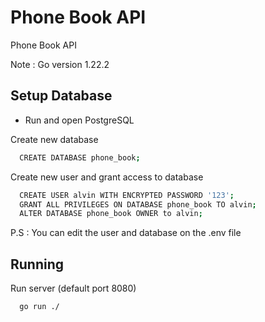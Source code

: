 
# Phone Book API

Phone Book API

Note : Go version 1.22.2

## Setup Database

- Run and open PostgreSQL

Create new database

```bash
  CREATE DATABASE phone_book;
```


Create new user and grant access to database

```bash
  CREATE USER alvin WITH ENCRYPTED PASSWORD '123';
  GRANT ALL PRIVILEGES ON DATABASE phone_book TO alvin;
  ALTER DATABASE phone_book OWNER to alvin;
```

P.S : You can edit the user and database on the .env file


    
## Running

Run server (default port 8080)

```bash
  go run ./
```

